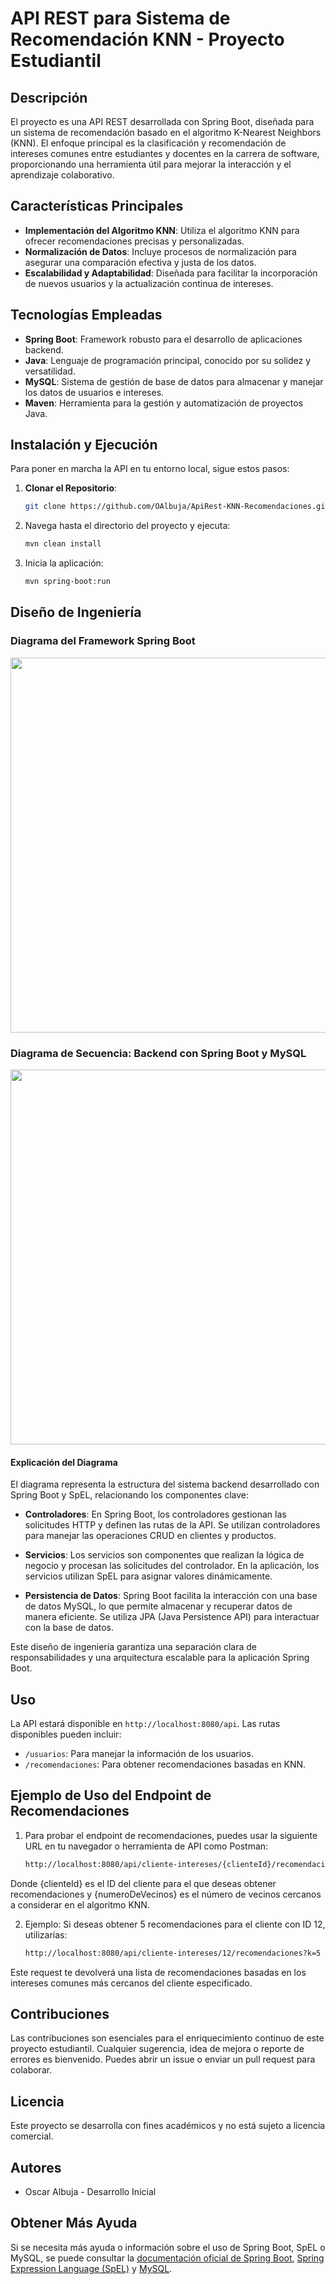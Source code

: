 # API REST para Sistema de Recomendación KNN - Proyecto Estudiantil

## Descripción

El proyecto es una API REST desarrollada con Spring Boot, diseñada para un sistema de recomendación basado en el algoritmo K-Nearest Neighbors (KNN). El enfoque principal es la clasificación y recomendación de intereses comunes entre estudiantes y docentes en la carrera de software, proporcionando una herramienta útil para mejorar la interacción y el aprendizaje colaborativo.

## Características Principales

- **Implementación del Algoritmo KNN**: Utiliza el algoritmo KNN para ofrecer recomendaciones precisas y personalizadas.
- **Normalización de Datos**: Incluye procesos de normalización para asegurar una comparación efectiva y justa de los datos.
- **Escalabilidad y Adaptabilidad**: Diseñada para facilitar la incorporación de nuevos usuarios y la actualización continua de intereses.

## Tecnologías Empleadas

- **Spring Boot**: Framework robusto para el desarrollo de aplicaciones backend.
- **Java**: Lenguaje de programación principal, conocido por su solidez y versatilidad.
- **MySQL**: Sistema de gestión de base de datos para almacenar y manejar los datos de usuarios e intereses.
- **Maven**: Herramienta para la gestión y automatización de proyectos Java.

## Instalación y Ejecución

Para poner en marcha la API en tu entorno local, sigue estos pasos:

1. **Clonar el Repositorio**:
   ```sh
   git clone https://github.com/OAlbuja/ApiRest-KNN-Recomendaciones.git

2. Navega hasta el directorio del proyecto y ejecuta:
   ```sh
   mvn clean install

3. Inicia la aplicación:
   ```sh
   mvn spring-boot:run

## Diseño de Ingeniería

### Diagrama del Framework Spring Boot

<img src="https://springframework.guru/wp-content/uploads/2015/04/spring-overview.png" width="600">

### Diagrama de Secuencia: Backend con Spring Boot y MySQL

<img src="https://showme.redstarplugin.com/d/d:20KsZDqt" width="600">

#### Explicación del Diagrama

El diagrama representa la estructura del sistema backend desarrollado con Spring Boot y SpEL, relacionando los componentes clave:

- **Controladores**: En Spring Boot, los controladores gestionan las solicitudes HTTP y definen las rutas de la API. Se utilizan controladores para manejar las operaciones CRUD en clientes y productos.

- **Servicios**: Los servicios son componentes que realizan la lógica de negocio y procesan las solicitudes del controlador. En la aplicación, los servicios utilizan SpEL para asignar valores dinámicamente.

- **Persistencia de Datos**: Spring Boot facilita la interacción con una base de datos MySQL, lo que permite almacenar y recuperar datos de manera eficiente. Se utiliza JPA (Java Persistence API) para interactuar con la base de datos.

Este diseño de ingeniería garantiza una separación clara de responsabilidades y una arquitectura escalable para la aplicación Spring Boot.


## Uso

La API estará disponible en `http://localhost:8080/api`. Las rutas disponibles pueden incluir:

- `/usuarios`: Para manejar la información de los usuarios.
- `/recomendaciones`: Para obtener recomendaciones basadas en KNN.

## Ejemplo de Uso del Endpoint de Recomendaciones

1. Para probar el endpoint de recomendaciones, puedes usar la siguiente URL en tu navegador o herramienta de API como Postman:
   ```sh
   http://localhost:8080/api/cliente-intereses/{clienteId}/recomendaciones?k={numeroDeVecinos}

Donde {clienteId} es el ID del cliente para el que deseas obtener recomendaciones y {numeroDeVecinos} es el número de vecinos cercanos a considerar en el algoritmo KNN.

2. Ejemplo: Si deseas obtener 5 recomendaciones para el cliente con ID 12, utilizarías:
   ```sh
   http://localhost:8080/api/cliente-intereses/12/recomendaciones?k=5

Este request te devolverá una lista de recomendaciones basadas en los intereses comunes más cercanos del cliente especificado.

## Contribuciones

Las contribuciones son esenciales para el enriquecimiento continuo de este proyecto estudiantil. Cualquier sugerencia, idea de mejora o reporte de errores es bienvenido. Puedes abrir un issue o enviar un pull request para colaborar.

## Licencia

Este proyecto se desarrolla con fines académicos y no está sujeto a licencia comercial.

## Autores

- Oscar Albuja - Desarrollo Inicial

## Obtener Más Ayuda

Si se necesita más ayuda o información sobre el uso de Spring Boot, SpEL o MySQL, se puede consultar la [documentación oficial de Spring Boot](https://spring.io/projects/spring-boot), [Spring Expression Language (SpEL)](https://docs.spring.io/spring-framework/docs/3.2.x/reference/html/expressions.html) y [MySQL](https://www.mysql.com/).
